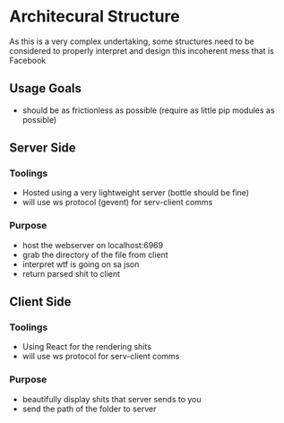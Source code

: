 # Architecural Structure
As this is a very complex undertaking, some structures need to be considered to properly interpret and design this incoherent mess that is Facebook


## Usage Goals
- should be as frictionless as possible (require as little pip modules as possible)


## Server Side
### Toolings
- Hosted using a very lightweight server (bottle should be fine)
- will use ws protocol (gevent) for serv-client comms

### Purpose
- host the webserver on localhost:6969
- grab the directory of the file from client
- interpret wtf is going on sa json
- return parsed shit to client


## Client Side
### Toolings
- Using React for the rendering shits
- will use ws protocol for serv-client comms

### Purpose
- beautifully display shits that server sends to you
- send the path of the folder to server
